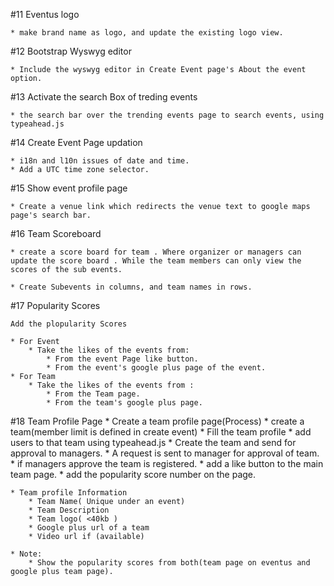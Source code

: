 #11 Eventus logo
	
	* make brand name as logo, and update the existing logo view.

#12 Bootstrap Wyswyg editor

	* Include the wyswyg editor in Create Event page's About the event option.

#13 Activate the search Box of treding events

	* the search bar over the trending events page to search events, using typeahead.js

#14 Create Event Page updation

	* i18n and l10n issues of date and time.
	* Add a UTC time zone selector.
	

#15 Show event profile page

	* Create a venue link which redirects the venue text to google maps page's search bar.

#16 Team Scoreboard

	* create a score board for team . Where organizer or managers can update the score board . While the team members can only view the scores of the sub events.

	* Create Subevents in columns, and team names in rows. 

#17 Popularity Scores

	Add the plopularity Scores

	* For Event
		* Take the likes of the events from:
			* From the event Page like button.
			* From the event's google plus page of the event.
	* For Team
		* Take the likes of the events from :
			* From the Team page.
			* From the team's google plus page.

#18 Team Profile Page
	* Create a team profile page(Process)
		* create a team(member limit is defined in create event)
		* Fill the team profile
		* add users to that team using typeahead.js
		* Create the team and send for approval to managers.
		* A request is sent to manager for approval of team.
		* if managers approve the team is registered. 
		* add a like button to the main team page.
		* add the popularity score number on the page.

	* Team profile Information
		* Team Name( Unique under an event)
		* Team Description
		* Team logo( <40kb )
		* Google plus url of a team
		* Video url if (available) 

	* Note:
		* Show the popularity scores from both(team page on eventus and google plus team page). 
